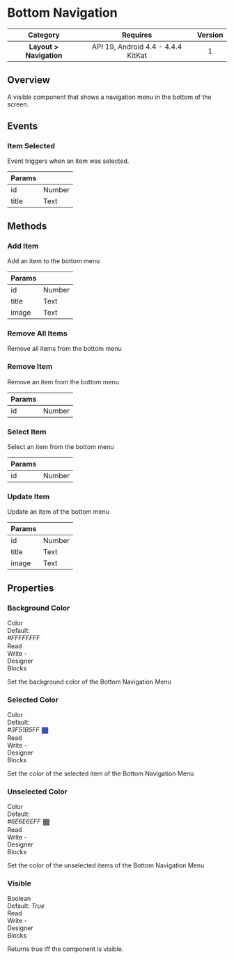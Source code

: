 # Bottom Navigation

| Category | Requires | Version |
|:--------:|:-------:|:--------:|
|**Layout > Navigation**|<span class="chip chip-any">API 19, Android 4.4 - 4.4.4 KitKat</span>|<span class="chip chip-number">1</span>|

## Overview

A visible component that shows a navigation menu in the bottom of the screen.

## Events

### Item Selected

Event triggers when an item was selected.

<div class="block" ai2-block="event" not-rendered="true" value="%7B%22componentName%22:%20%22Bottom%20Navigation%22,%20%22name%22:%20%22Item%20Selected%22,%20%22param%22:%20%5B%22id%22,%20%22title%22%5D%7D"></div>

| Params | []() |
|--------|------|
|id|<span class="chip chip-number">Number</span>|
|title|<span class="chip chip-text">Text</span>|

## Methods

### Add Item

Add an item to the bottom menu

<div class="block" ai2-block="method" not-rendered="true" value="%7B%22componentName%22:%20%22Bottom%20Navigation%22,%20%22name%22:%20%22Add%20Item%22,%20%22output%22:%20false,%20%22param%22:%20%5B%22id%22,%20%22title%22,%20%22image%22%5D%7D"></div>

| Params | []() |
|--------|------|
|id|<span class="chip chip-number">Number</span>|
|title|<span class="chip chip-text">Text</span>|
|image|<span class="chip chip-text">Text</span>|

### Remove All Items

Remove all items from the bottom menu

<div class="block" ai2-block="method" not-rendered="true" value="%7B%22componentName%22:%20%22Bottom%20Navigation%22,%20%22name%22:%20%22Remove%20All%20Items%22,%20%22output%22:%20false,%20%22param%22:%20%5B%5D%7D"></div>

### Remove Item

Remove an item from the bottom menu

<div class="block" ai2-block="method" not-rendered="true" value="%7B%22componentName%22:%20%22Bottom%20Navigation%22,%20%22name%22:%20%22Remove%20Item%22,%20%22output%22:%20false,%20%22param%22:%20%5B%22id%22%5D%7D"></div>

| Params | []() |
|--------|------|
|id|<span class="chip chip-number">Number</span>|

### Select Item

Select an item from the bottom menu

<div class="block" ai2-block="method" not-rendered="true" value="%7B%22componentName%22:%20%22Bottom%20Navigation%22,%20%22name%22:%20%22Select%20Item%22,%20%22output%22:%20false,%20%22param%22:%20%5B%22id%22%5D%7D"></div>

| Params | []() |
|--------|------|
|id|<span class="chip chip-number">Number</span>|

### Update Item

Update an item of the bottom menu

<div class="block" ai2-block="method" not-rendered="true" value="%7B%22componentName%22:%20%22Bottom%20Navigation%22,%20%22name%22:%20%22Update%20Item%22,%20%22output%22:%20false,%20%22param%22:%20%5B%22id%22,%20%22title%22,%20%22image%22%5D%7D"></div>

| Params | []() |
|--------|------|
|id|<span class="chip chip-number">Number</span>|
|title|<span class="chip chip-text">Text</span>|
|image|<span class="chip chip-text">Text</span>|

## Properties

### Background Color

<span style="user-select: none; white-space:pre-wrap;"><span class="chip chip-color">Color</span> <span class="chip chip-color">Default: <i>#FFFFFFFF</i>&nbsp;<span style="width: 15px; height: 15px; margin: auto; display: inline-block; border: 1px solid white; vertical-align: middle; border-radius: 3px; background-color: #FFFFFF;"></span></span>          <span class="chip chip-rw">Read</span> <span class="chip chip-rw">Write</span> - <span class="chip chip-bd">Designer</span> <span class="chip chip-bd">Blocks</span>&#32;</span>

Set the background color of the Bottom Navigation Menu

<div class="block" ai2-block="property" not-rendered="true" value="%7B%22componentName%22:%20%22Bottom%20Navigation%22,%20%22name%22:%20%22Background%20Color%22,%20%22getter%22:%20true%7D"></div>
<div class="block" ai2-block="property" not-rendered="true" value="%7B%22componentName%22:%20%22Bottom%20Navigation%22,%20%22name%22:%20%22Background%20Color%22,%20%22getter%22:%20false%7D"></div>

### Selected Color

<span style="user-select: none; white-space:pre-wrap;"><span class="chip chip-color">Color</span> <span class="chip chip-color">Default: <i>#3F51B5FF</i>&nbsp;<span style="width: 15px; height: 15px; margin: auto; display: inline-block; border: 1px solid white; vertical-align: middle; border-radius: 3px; background-color: #3F51B5;"></span></span>          <span class="chip chip-rw">Read</span> <span class="chip chip-rw">Write</span> - <span class="chip chip-bd">Designer</span> <span class="chip chip-bd">Blocks</span>&#32;</span>

Set the color of the selected item of the Bottom Navigation Menu

<div class="block" ai2-block="property" not-rendered="true" value="%7B%22componentName%22:%20%22Bottom%20Navigation%22,%20%22name%22:%20%22Selected%20Color%22,%20%22getter%22:%20true%7D"></div>
<div class="block" ai2-block="property" not-rendered="true" value="%7B%22componentName%22:%20%22Bottom%20Navigation%22,%20%22name%22:%20%22Selected%20Color%22,%20%22getter%22:%20false%7D"></div>

### Unselected Color

<span style="user-select: none; white-space:pre-wrap;"><span class="chip chip-color">Color</span> <span class="chip chip-color">Default: <i>#6E6E6EFF</i>&nbsp;<span style="width: 15px; height: 15px; margin: auto; display: inline-block; border: 1px solid white; vertical-align: middle; border-radius: 3px; background-color: #6E6E6E;"></span></span>          <span class="chip chip-rw">Read</span> <span class="chip chip-rw">Write</span> - <span class="chip chip-bd">Designer</span> <span class="chip chip-bd">Blocks</span>&#32;</span>

Set the color of the unselected items of the Bottom Navigation Menu

<div class="block" ai2-block="property" not-rendered="true" value="%7B%22componentName%22:%20%22Bottom%20Navigation%22,%20%22name%22:%20%22Unselected%20Color%22,%20%22getter%22:%20true%7D"></div>
<div class="block" ai2-block="property" not-rendered="true" value="%7B%22componentName%22:%20%22Bottom%20Navigation%22,%20%22name%22:%20%22Unselected%20Color%22,%20%22getter%22:%20false%7D"></div>

### Visible

<span style="user-select: none; white-space:pre-wrap;"><span class="chip chip-boolean">Boolean</span> <span class="chip chip-boolean">Default: <i>True</i></span>          <span class="chip chip-rw">Read</span> <span class="chip chip-rw">Write</span> - <span class="chip chip-bd">Designer</span> <span class="chip chip-bd">Blocks</span>&#32;</span>

Returns true iff the component is visible.

<div class="block" ai2-block="property" not-rendered="true" value="%7B%22componentName%22:%20%22Bottom%20Navigation%22,%20%22name%22:%20%22Visible%22,%20%22getter%22:%20true%7D"></div>
<div class="block" ai2-block="property" not-rendered="true" value="%7B%22componentName%22:%20%22Bottom%20Navigation%22,%20%22name%22:%20%22Visible%22,%20%22getter%22:%20false%7D"></div>
